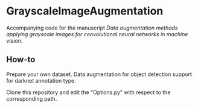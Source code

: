 # GrayscaleImageAugmentation

Accompanying code for the manuscript _Data augmentation methods applying grayscale images for convolutional neural networks in machine vision_.

## How-to

Prepare your own dataset. Data augmentation for object detection support for darknet annotation type.

Clone this repository and edit the "Options.py" with respect to the corresponding path.
